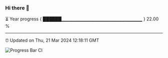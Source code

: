 ### Hi there 👋

⏳ Year progress { ██████▁▁▁▁▁▁▁▁▁▁▁▁▁▁▁▁▁▁▁▁▁▁▁▁ } 22.00 %

---

⏰ Updated on Thu, 21 Mar 2024 12:18:11 GMT

![Progress Bar CI](https://github.com/liununu/liununu/workflows/Progress%20Bar%20CI/badge.svg)
